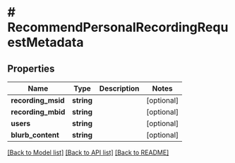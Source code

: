 # # RecommendPersonalRecordingRequestMetadata

## Properties

Name | Type | Description | Notes
------------ | ------------- | ------------- | -------------
**recording_msid** | **string** |  | [optional]
**recording_mbid** | **string** |  | [optional]
**users** | **string** |  | [optional]
**blurb_content** | **string** |  | [optional]

[[Back to Model list]](../../README.md#models) [[Back to API list]](../../README.md#endpoints) [[Back to README]](../../README.md)

